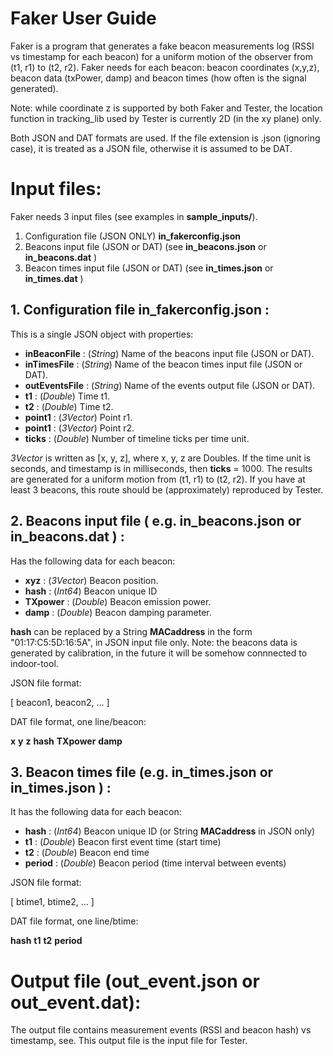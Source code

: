 # Faker User Guide

Faker is a program that generates a fake beacon measurements log (RSSI vs timestamp for each beacon)
for a uniform motion of the observer from (t1, r1) to  (t2, r2). Faker needs for each beacon:
beacon coordinates (x,y,z), beacon data (txPower, damp) and beacon times (how often is the signal generated).

Note: while coordinate z is supported by both Faker and Tester, the location function in
tracking_lib used by Tester is currently
2D (in the xy plane) only. 

Both JSON and DAT formats are used. If the file extension is .json (ignoring case),
it is treated as a JSON file, otherwise it is assumed to be DAT.

# Input files:

Faker needs 3 input files (see examples in __sample\_inputs/__). 

1. Configuration file (JSON ONLY) __in\_fakerconfig.json__
2. Beacons input file (JSON or DAT) (see __in\_beacons.json__ or __in\_beacons.dat__ )
3. Beacon times input file (JSON or DAT) (see __in\_times.json__ or  __in\_times.dat__ )


## 1. Configuration file __in\_fakerconfig.json__ :

This is a single JSON object with properties:

* __inBeaconFile__    : (_String_)   Name of the beacons input file (JSON or DAT).  
* __inTimesFile__     : (_String_)   Name of the beacon times input file (JSON or DAT).
* __outEventsFile__   : (_String_)   Name of the events output file (JSON or DAT).
* __t1__              : (_Double_)   Time t1.
* __t2__              : (_Double_)   Time t2.
* __point1__          : (_3Vector_)  Point r1.
* __point1__          : (_3Vector_)  Point r2.
* __ticks__           : (_Double_)   Number of timeline ticks per time unit.

_3Vector_ is written as [x, y, z], where x, y, z are Doubles. If the time unit is seconds, and timestamp is
in milliseconds, then __ticks__ = 1000. The results are generated for a uniform motion from (t1, r1) to (t2, r2).
If you have at least 3 beacons, this route should be (approximately) reproduced by Tester.

## 2. Beacons input file ( e.g. __in\_beacons.json__ or __in\_beacons.dat__ ) :

Has the following data for each beacon:

* __xyz__        : (_3Vector_)  Beacon position.
* __hash__       : (_Int64_)    Beacon unique ID
* __TXpower__    : (_Double_)   Beacon emission power.
* __damp__       : (_Double_)   Beacon damping parameter.

__hash__ can be replaced by a String __MACaddress__  in the form "01:17:C5:5D:16:5A", in JSON input file only. 
Note: the beacons data is generated by calibration, in the future it will be somehow connnected to indoor-tool.

JSON file format:

[ beacon1, beacon2, ... ]

DAT file format, one line/beacon:

__x__ __y__ __z__ __hash__ __TXpower__ __damp__


## 3. Beacon times file (e.g. __in\_times.json__ or  __in\_times.json__ ) :

It has the following data for each beacon:

* __hash__       : (_Int64_)    Beacon unique ID (or String __MACaddress__  in JSON only)
* __t1__         : (_Double_)   Beacon first event time (start time)
* __t2__         : (_Double_)   Beacon end time
* __period__     : (_Double_)   Beacon period (time interval between events)

JSON file format:

[ btime1, btime2, ... ]

DAT file format, one line/btime:

__hash__  __t1__ __t2__ __period__ 

# Output file (__out\_event.json__ or  __out\_event.dat__):


The output file contains measurement events (RSSI and beacon hash) vs timestamp,
see. This output file is the input file for Tester.
